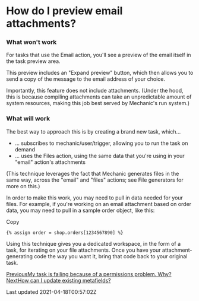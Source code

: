 # How do I preview email attachments?

### What won't work

For tasks that use the Email action, you'll see a preview of the email itself in the task preview area.

This preview includes an "Expand preview" button, which then allows you to send a copy of the message to the email address of your choice.

Importantly, this feature does not include attachments. (Under the hood, this is because compiling attachments can take an unpredictable amount of system resources, making this job best served by Mechanic's run system.)

### What will work

The best way to approach this is by creating a brand new task, which...

- ... subscribes to mechanic/user/trigger, allowing you to run the task on demand
- ... uses the Files action, using the same data that you're using in your "email" action's attachments

(This technique leverages the fact that Mechanic generates files in the same way, across the "email" and "files" actions; see File generators for more on this.)

In order to make this work, you may need to pull in data needed for your files. For example, if you're working on an email attachment based on order data, you may need to pull in a sample order object, like this:

Copy

    {% assign order = shop.orders[1234567890] %}

Using this technique gives you a dedicated workspace, in the form of a task, for iterating on your file attachments. Once you have your attachment-generating code the way you want it, bring that code back to your original task.

[PreviousMy task is failing because of a permissions problem. Why?](/faq/my-task-is-failing-because-of-a-permissions-problem)[NextHow can I update existing metafields?](/faq/how-can-i-update-existing-metafields)

Last updated 2021-04-18T00:57:02Z